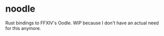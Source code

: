 # noodle

Rust bindings to FFXIV's Oodle. WIP because I don't have an actual need for this anymore.

